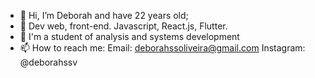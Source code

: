 - 👋 Hi, I’m Deborah and have 22 years old;
- 👀 Dev web, front-end. Javascript, React.js, Flutter.
- 🌱 I'm a student of analysis and systems development
- 📫 How to reach me: Email: deborahssoliveira@gmail.com 
Instagram: @deborahssv


